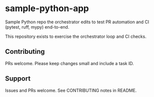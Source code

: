 # sample-python-app
Sample Python repo the orchestrator edits to test PR automation and CI (pytest, ruff, mypy) end-to-end.


This repository exists to exercise the orchestrator loop and CI checks.

## Contributing
PRs welcome. Please keep changes small and include a task ID.

## Support
Issues and PRs welcome. See CONTRIBUTING notes in README.
